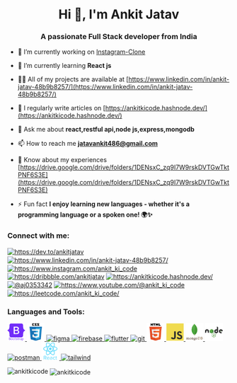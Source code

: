 
<h1 align="center">Hi 👋, I'm Ankit Jatav</h1>
<h3 align="center">A passionate Full Stack developer from India</h3>

- 🔭 I’m currently working on [Instagram-Clone](https://github.com/ankitkicode/Instagram-with-Story-Feature)

- 🌱 I’m currently learning **React js**

- 👨‍💻 All of my projects are available at [https://www.linkedin.com/in/ankit-jatav-48b9b8257/](https://www.linkedin.com/in/ankit-jatav-48b9b8257/)

- 📝 I regularly write articles on [https://ankitkicode.hashnode.dev/](https://ankitkicode.hashnode.dev/)

- 💬 Ask me about **react,restful api,node js,express,mongodb**

- 📫 How to reach me **jatavankit486@gmail.com**

- 📄 Know about my experiences [https://drive.google.com/drive/folders/1DENsxC_zq9I7W9rskDVTGwTktPNF6S3E](https://drive.google.com/drive/folders/1DENsxC_zq9I7W9rskDVTGwTktPNF6S3E)

- ⚡ Fun fact **I enjoy learning new languages - whether it's a programming language or a spoken one! 🌍✨**

<h3 align="left">Connect with me:</h3>
<p align="left">
<a href="https://dev.to/ankitjatav" target="blank"><img align="center" src="https://raw.githubusercontent.com/rahuldkjain/github-profile-readme-generator/master/src/images/icons/Social/devto.svg" alt="https://dev.to/ankitjatav" height="30" width="40" /></a>
<a href="https://www.linkedin.com/in/ankit-jatav-48b9b8257/" target="blank"><img align="center" src="https://raw.githubusercontent.com/rahuldkjain/github-profile-readme-generator/master/src/images/icons/Social/linked-in-alt.svg" alt="https://www.linkedin.com/in/ankit-jatav-48b9b8257/" height="30" width="40" /></a>
<a href="https://www.instagram.com/ankit_ki_code" target="blank"><img align="center" src="https://raw.githubusercontent.com/rahuldkjain/github-profile-readme-generator/master/src/images/icons/Social/instagram.svg" alt="https://www.instagram.com/ankit_ki_code" height="30" width="40" /></a>
<a href="https://dribbble.com/ankitjatav" target="blank"><img align="center" src="https://raw.githubusercontent.com/rahuldkjain/github-profile-readme-generator/master/src/images/icons/Social/dribbble.svg" alt="https://dribbble.com/ankitjatav" height="30" width="40" /></a>
<a href="https://ankitkicode.hashnode.dev/" target="blank"><img align="center" src="https://raw.githubusercontent.com/rahuldkjain/github-profile-readme-generator/master/src/images/icons/Social/hashnode.svg" alt="https://ankitkicode.hashnode.dev/" height="30" width="40" /></a>
<a href="https://medium.com/@aj0353342" target="blank"><img align="center" src="https://raw.githubusercontent.com/rahuldkjain/github-profile-readme-generator/master/src/images/icons/Social/medium.svg" alt="@aj0353342" height="30" width="40" /></a>
<a href="https://www.youtube.com/@ankit_ki_code" target="blank"><img align="center" src="https://raw.githubusercontent.com/rahuldkjain/github-profile-readme-generator/master/src/images/icons/Social/youtube.svg" alt="https://www.youtube.com/@ankit_ki_code" height="30" width="40" /></a>
<a href="https://leetcode.com/ankit_ki_code/" target="blank"><img align="center" src="https://raw.githubusercontent.com/rahuldkjain/github-profile-readme-generator/master/src/images/icons/Social/leet-code.svg" alt="https://leetcode.com/ankit_ki_code/" height="30" width="40" /></a>
</p>

<h3 align="left">Languages and Tools:</h3>
<p align="left"> <a href="https://getbootstrap.com" target="_blank" rel="noreferrer"> <img src="https://raw.githubusercontent.com/devicons/devicon/master/icons/bootstrap/bootstrap-plain-wordmark.svg" alt="bootstrap" width="40" height="40"/> </a> <a href="https://www.w3schools.com/css/" target="_blank" rel="noreferrer"> <img src="https://raw.githubusercontent.com/devicons/devicon/master/icons/css3/css3-original-wordmark.svg" alt="css3" width="40" height="40"/> </a> <a href="https://www.figma.com/" target="_blank" rel="noreferrer"> <img src="https://www.vectorlogo.zone/logos/figma/figma-icon.svg" alt="figma" width="40" height="40"/> </a> <a href="https://firebase.google.com/" target="_blank" rel="noreferrer"> <img src="https://www.vectorlogo.zone/logos/firebase/firebase-icon.svg" alt="firebase" width="40" height="40"/> </a> <a href="https://flutter.dev" target="_blank" rel="noreferrer"> <img src="https://www.vectorlogo.zone/logos/flutterio/flutterio-icon.svg" alt="flutter" width="40" height="40"/> </a> <a href="https://git-scm.com/" target="_blank" rel="noreferrer"> <img src="https://www.vectorlogo.zone/logos/git-scm/git-scm-icon.svg" alt="git" width="40" height="40"/> </a>  <a href="https://www.w3.org/html/" target="_blank" rel="noreferrer"> <img src="https://raw.githubusercontent.com/devicons/devicon/master/icons/html5/html5-original-wordmark.svg" alt="html5" width="40" height="40"/> </a> <a href="https://developer.mozilla.org/en-US/docs/Web/JavaScript" target="_blank" rel="noreferrer"> <img src="https://raw.githubusercontent.com/devicons/devicon/master/icons/javascript/javascript-original.svg" alt="javascript" width="40" height="40"/> </a> <a href="https://www.mongodb.com/" target="_blank" rel="noreferrer"> <img src="https://raw.githubusercontent.com/devicons/devicon/master/icons/mongodb/mongodb-original-wordmark.svg" alt="mongodb" width="40" height="40"/> </a>  <a href="https://nodejs.org" target="_blank" rel="noreferrer"> <img src="https://raw.githubusercontent.com/devicons/devicon/master/icons/nodejs/nodejs-original-wordmark.svg" alt="nodejs" width="40" height="40"/> </a> <a href="https://postman.com" target="_blank" rel="noreferrer"> <img src="https://www.vectorlogo.zone/logos/getpostman/getpostman-icon.svg" alt="postman" width="40" height="40"/> </a> <a href="https://reactjs.org/" target="_blank" rel="noreferrer"> <img src="https://raw.githubusercontent.com/devicons/devicon/master/icons/react/react-original-wordmark.svg" alt="react" width="40" height="40"/> </a> <a href="https://tailwindcss.com/" target="_blank" rel="noreferrer"> <img src="https://www.vectorlogo.zone/logos/tailwindcss/tailwindcss-icon.svg" alt="tailwind" width="40" height="40"/> </a> </p>

<p><img align="left" src="https://github-readme-stats.vercel.app/api/top-langs?username=ankitkicode&show_icons=true&locale=en&layout=compact" alt="ankitkicode" /></p>

<p>&nbsp;<img align="center" src="https://github-readme-stats.vercel.app/api?username=ankitkicode&show_icons=true&locale=en" alt="ankitkicode" /></p>
